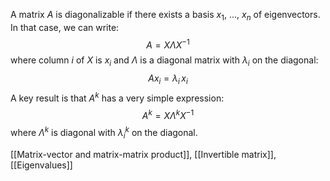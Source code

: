 A matrix $A$ is diagonalizable if there exists a basis $x_1$, ..., $x_n$ of eigenvectors. In that case, we can write:
$$
A = X \Lambda X^{-1}
$$
where column $i$ of $X$ is $x_i$ and $\Lambda$ is a diagonal matrix with $\lambda_i$ on the diagonal:
$$
A x_i = \lambda_i \, x_i
$$
A key result is that $A^k$ has a very simple expression:
$$
A^k = X \Lambda^k X^{-1}
$$
where $\Lambda^k$ is diagonal with $\lambda_i^k$ on the diagonal.

[[Matrix-vector and matrix-matrix product]], [[Invertible matrix]], [[Eigenvalues]]